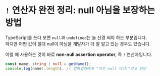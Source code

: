 # `!` 연산자 완전 정리: null 아님을 보장하는 방법
TypeScript를 쓰다 보면 `null`과 `undefined`는 늘 신경 써야 하는 부분입니다.  
하지만 어떤 값이 절대 null이 아님을 개발자가 더 잘 알고 있는 경우도 있습니다.

이럴 때 사용하는 것이 바로 **non-null assertion operator**, 즉 `!` 연산자입니다.

```ts
const name: string | null = getName();
console.log(name!.length); // 컴파일러에게 "이건 null 아냐!"라고 단언
```


